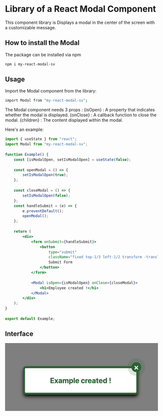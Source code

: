 # Library of a React Modal Component

This component library is Displays a modal in the center of the screen with a customizable message.

## How to install the Modal

The package can be installed via npm

```bash
npm i my-react-modal-sv
```

## Usage

Import the Modal component from the library:

```bash
import Modal from "my-react-modal-sv";
```

The Modal component needs 3 props :
{isOpen} : A property that indicates whether the modal is displayed.
{onClose} : A callback function to close the modal.
{children} : The content displayed within the modal.

Here's an example:

```jsx
import { useState } from "react";
import Modal from "my-react-modal-sv";

function Example() {
    const [isModalOpen, setIsModalOpen] = useState(false);

    const openModal = () => {
        setIsModalOpen(true);
    };

    const closeModal = () => {
        setIsModalOpen(false);
    };
    const handleSubmit = (e) => {
        e.preventDefault();
        openModal();
    };

    return (
        <div>
            <form onSubmit={handleSubmit}>
                <button
                    type="submit"
                    className="fixed top-1/3 left-1/2 transform -translate-x-1/2 -translate-y-1/2 rounded border-solid border-2 border-custom-505 font-bold p-3">
                    Submit Form
                </button>
            </form>

            <Modal isOpen={isModalOpen} onClose={closeModal}>
                <h1>Employee created !</h1>
            </Modal>
        </div>
    );
}

export default Example;
```

## Interface

![my-react-modal component](exemple.png)

